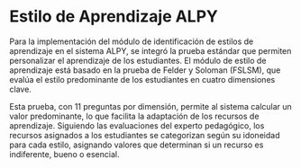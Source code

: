 # Estilo de Aprendizaje ALPY

Para la implementación del módulo de identificación de estilos de aprendizaje en el sistema ALPY, se integró la prueba estándar que permiten personalizar el aprendizaje de los estudiantes. El módulo de estilo de aprendizaje está basado en la prueba de Felder y Soloman (FSLSM), que evalúa el estilo predominante de los estudiantes en cuatro dimensiones clave.

Esta prueba, con 11 preguntas por dimensión, permite al sistema calcular un valor predominante, lo que facilita la adaptación de los recursos de aprendizaje. Siguiendo las evaluaciones del experto pedagógico, los recursos asignados a los estudiantes se categorizan según su idoneidad para cada estilo, asignando valores que determinan si un recurso es indiferente, bueno o esencial.

